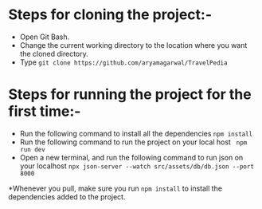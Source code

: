 # Steps for cloning the project:-
* Open Git Bash.
* Change the current working directory to the location where you want the cloned directory.
* Type ``git clone https://github.com/aryamagarwal/TravelPedia``
# Steps for running the project for the first time:-
* Run the following command to install all the dependencies
``npm install`` 
* Run the following command to run the project on your local host
`` npm run dev``
* Open a new terminal, and run the following command to run json on your localhost
``npx json-server --watch src/assets/db/db.json --port 8000``

*Whenever you pull, make sure you run ``npm install`` to install the dependencies added to the project.
